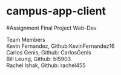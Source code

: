 # campus-app-client
#Assignment Final Project Web-Dev

Team Members\
Kevin Fernandez, Github:KevinFernandez16 \
Carlos Genis, Github: CarlosGenis \
Bill Leung, Github: bl5903\
Rachel Ishak, Github: rachel455
